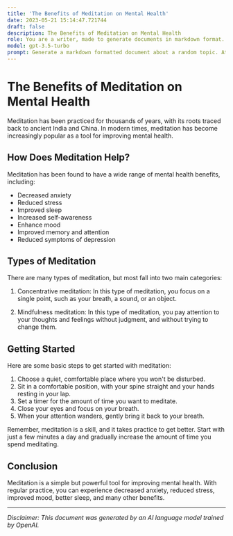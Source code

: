 ```yaml
---
title: 'The Benefits of Meditation on Mental Health'
date: 2023-05-21 15:14:47.721744
draft: false
description: The Benefits of Meditation on Mental Health
role: You are a writer, made to generate documents in markdown format. It is very important that all of the documents you generate are in valid markdown format.
model: gpt-3.5-turbo
prompt: Generate a markdown formatted document about a random topic. At the bottom, include a disclaimer explaining that the document was generated by you. The first line of the document should be the title. Make sure that the entire document is in proper markdown format, using a mix of various tags to make the document visually appealing.
---
```


# The Benefits of Meditation on Mental Health

Meditation has been practiced for thousands of years, with its roots traced back to ancient India and China. In modern times, meditation has become increasingly popular as a tool for improving mental health.

## How Does Meditation Help?

Meditation has been found to have a wide range of mental health benefits, including:

- Decreased anxiety
- Reduced stress
- Improved sleep
- Increased self-awareness
- Enhance mood
- Improved memory and attention
- Reduced symptoms of depression

## Types of Meditation

There are many types of meditation, but most fall into two main categories:

1. Concentrative meditation: In this type of meditation, you focus on a single point, such as your breath, a sound, or an object.

2. Mindfulness meditation: In this type of meditation, you pay attention to your thoughts and feelings without judgment, and without trying to change them.

## Getting Started

Here are some basic steps to get started with meditation:

1. Choose a quiet, comfortable place where you won't be disturbed.
2. Sit in a comfortable position, with your spine straight and your hands resting in your lap.
3. Set a timer for the amount of time you want to meditate.
4. Close your eyes and focus on your breath.
5. When your attention wanders, gently bring it back to your breath.

Remember, meditation is a skill, and it takes practice to get better. Start with just a few minutes a day and gradually increase the amount of time you spend meditating.

## Conclusion

Meditation is a simple but powerful tool for improving mental health. With regular practice, you can experience decreased anxiety, reduced stress, improved mood, better sleep, and many other benefits.

---

*Disclaimer: This document was generated by an AI language model trained by OpenAI.*